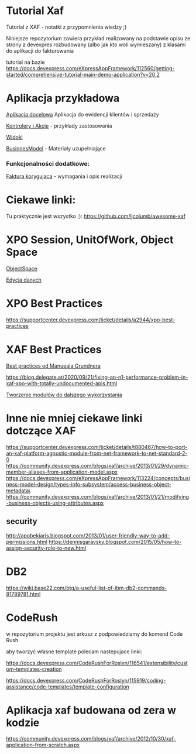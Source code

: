# Tutorial Xaf
Tutorial z XAF - notatki z przypomnienia wiedzy ;)

Niniejsze repozytorium zawiera przykład realizowany na podstawie opisu ze strony z devexpres rozbudowany (albo jak kto woli wymieszany) z klasami do aplikacji do fakturowania

tutorial na bazie https://docs.devexpress.com/eXpressAppFramework/112560/getting-started/comprehensive-tutorial-main-demo-application?v=20.2




# Aplikacja przykładowa


[Aplikacja docelowa](AplikacjaPraktyczna.md) Aplikacja do ewidencji klientów i sprzedaży


[Kontrolery i Akcje](Controllers.md) - przykłady zastosowania

[Widoki](Views.md)


[BusinnesModel](BO.md) - Materiały uzupełniające


### Funkcjonalności dodatkowe:
[Faktura korygujaca](Faktura_korygująca.md) - wymagania i opis realizacji

# Ciekawe linki:
Tu praktycznie jest wszystko ;):
<a href="https://github.com/jjcolumb/awesome-xaf" target="_blank">https://github.com/jjcolumb/awesome-xaf</a>

# XPO Session, UnitOfWork, Object Space

<a href="https://docs.devexpress.com/eXpressAppFramework/113707/concepts/data-manipulation-and-business-logic/object-space" target="_blank">ObjectSpace</a>

<a href="https://docs.devexpress.com/eXpressAppFramework/113711/concepts/data-manipulation-and-business-logic/create-read-update-and-delete-data" target="_blank">Edycja danych</a>

# XPO Best Practices
https://supportcenter.devexpress.com/ticket/details/a2944/xpo-best-practices

# XAF Best Practices

<a href="https://community.devexpress.com/blogs/xaf/archive/2018/04/26/xaf-best-practices-from-manuel-grundner.aspx" target="_blank">Best practices od Manueala Grundnera</a>

https://blog.delegate.at/2020/09/21/fixing-an-n1-performance-problem-in-xaf-xpo-with-totally-undocumented-apis.html

<a href="https://community.devexpress.com/blogs/xaf/archive/2011/07/04/best-practices-of-creating-reusable-xaf-modules-by-example-of-a-view-variants-module-extension.aspx" target="_blank">Tworzenie modułów do dalszego wykorzystania</a>
# Inne nie mniej ciekawe linki dotczące XAF
https://supportcenter.devexpress.com/ticket/details/t880467/how-to-port-an-xaf-platform-agnostic-module-from-net-framework-to-net-standard-2-0
https://community.devexpress.com/blogs/xaf/archive/2013/01/29/dynamic-member-aliases-from-application-model.aspx
https://docs.devexpress.com/eXpressAppFramework/113224/concepts/business-model-design/types-info-subsystem/access-business-object-metadata\
https://community.devexpress.com/blogs/xaf/archive/2013/01/21/modifying-business-objects-using-attributes.aspx
## security
http://apobekiaris.blogspot.com/2013/01/user-friendly-way-to-add-permissions.html
https://dennisgaravsky.blogspot.com/2015/05/how-to-assign-security-role-to-new.html


# DB2
https://wiki.base22.com/btg/a-useful-list-of-ibm-db2-commands-81789781.html


# CodeRush

w repozytorium projektu jest arkusz z podpowiedziamy do komend Code Rush

aby tworzyć własne template polecam nastepujace linki:


https://docs.devexpress.com/CodeRushForRoslyn/116541/extensibility/custom-templates-creation

https://docs.devexpress.com/CodeRushForRoslyn/115919/coding-assistance/code-templates/template-configuration

# Aplikacja xaf budowana od zera w kodzie

<a href="https://community.devexpress.com/blogs/xaf/archive/2012/10/30/xaf-application-from-scratch.aspx" target="_blank">https://community.devexpress.com/blogs/xaf/archive/2012/10/30/xaf-application-from-scratch.aspx</a>


